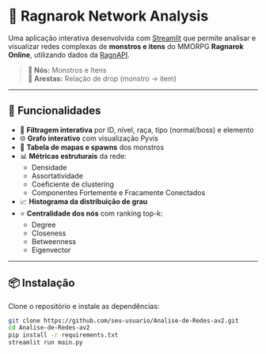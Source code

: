 # 🔗 Ragnarok Network Analysis

Uma aplicação interativa desenvolvida com [Streamlit](https://streamlit.io/) que permite analisar e visualizar redes complexas de **monstros e itens** do MMORPG **Ragnarok Online**, utilizando dados da [RagnAPI](https://ragnapi.com/).

> **👾 Nós:** Monstros e Itens  
> **🔗 Arestas:** Relação de drop (monstro → item)

---

## 🎯 Funcionalidades

- 🔎 **Filtragem interativa** por ID, nível, raça, tipo (normal/boss) e elemento
- 🌐 **Grafo interativo** com visualização Pyvis
- 📍 **Tabela de mapas e spawns** dos monstros
- 📊 **Métricas estruturais** da rede:
  - Densidade
  - Assortatividade
  - Coeficiente de clustering
  - Componentes Fortemente e Fracamente Conectados
- 📈 **Histograma da distribuição de grau**
- ⭐ **Centralidade dos nós** com ranking top-k:
  - Degree
  - Closeness
  - Betweenness
  - Eigenvector

---

## 📦 Instalação

Clone o repositório e instale as dependências:

```bash
git clone https://github.com/seu-usuario/Analise-de-Redes-av2.git
cd Analise-de-Redes-av2
pip install -r requirements.txt
streamlit run main.py
